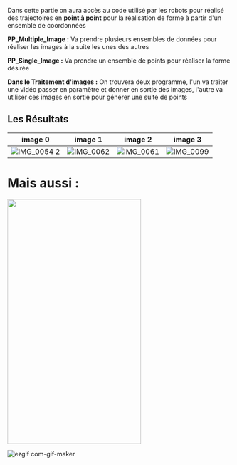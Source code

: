 
Dans cette partie on aura accès au code utilisé par les robots pour réalisé des trajectoires en **point à point** pour la réalisation de forme à partir d'un ensemble de coordonnées

**PP_Multiple_Image :** Va prendre plusieurs ensembles de données pour réaliser les images à la suite les unes des autres

**PP_Single_Image :** Va prendre un ensemble de points pour réaliser la forme désirée

**Dans le Traitement d'images :** On trouvera deux programme, l'un va traiter une vidéo passer en paramètre et donner en sortie des images, l'autre va utiliser ces images en sortie pour générer une suite de points

## Les Résultats 

image 0          |  image 1           |  image 2           |  image 3   
:-------------------------:|:-------------------------:|:-------------------------:|:-------------------------:
![IMG_0054 2](https://user-images.githubusercontent.com/30113273/115061555-9e93ff80-9ee9-11eb-8598-621cf96a40c6.JPG) |  ![IMG_0062](https://user-images.githubusercontent.com/30113273/115061577-a3f14a00-9ee9-11eb-8db7-18c50e95a0cb.JPG) | ![IMG_0061](https://user-images.githubusercontent.com/30113273/115061600-aa7fc180-9ee9-11eb-83f4-30fe01503224.JPG) | ![IMG_0099](https://user-images.githubusercontent.com/30113273/115061618-b075a280-9ee9-11eb-8c49-9d418801fea3.JPG)

# Mais aussi : 

<img src="https://user-images.githubusercontent.com/30113273/113608854-5b18d600-964b-11eb-9d58-5dd96d2e074c.jpg" width="300" height="550">

![ezgif com-gif-maker](https://user-images.githubusercontent.com/30113273/115061949-0fd3b280-9eea-11eb-8c5d-87db041a10ad.gif)

